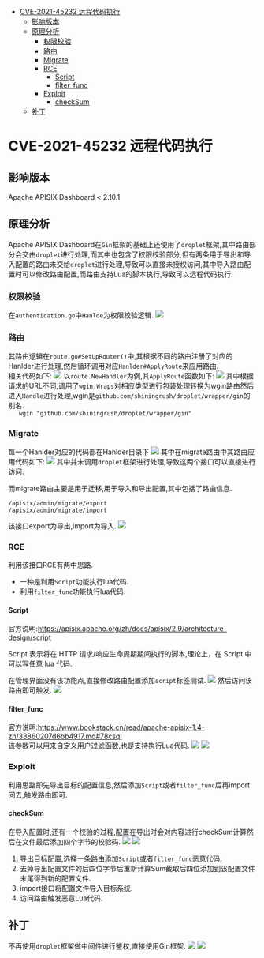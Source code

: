 - [CVE-2021-45232 远程代码执行](#cve-2021-45232-远程代码执行)
  - [影响版本](#影响版本)
  - [原理分析](#原理分析)
    - [权限校验](#权限校验)
    - [路由](#路由)
    - [Migrate](#migrate)
    - [RCE](#rce)
      - [Script](#script)
      - [filter_func](#filter_func)
    - [Exploit](#exploit)
      - [checkSum](#checksum)
  - [补丁](#补丁)
# CVE-2021-45232 远程代码执行
## 影响版本
Apache APISIX Dashboard < 2.10.1
## 原理分析
Apache APISIX Dashboard在`Gin`框架的基础上还使用了`droplet`框架,其中路由部分会交由`droplet`进行处理,而其中也包含了权限校验部分,但有两条用于导出和导入配置的路由未交给`droplet`进行处理,导致可以直接未授权访问,其中导入路由配置时可以修改路由配置,而路由支持Lua的脚本执行,导致可以远程代码执行.
### 权限校验
在`authentication.go`中`Hanlde`为权限校验逻辑. 
![](2022-01-04-20-06-39.png)
### 路由
其路由逻辑在`route.go#SetUpRouter()`中,其根据不同的路由注册了对应的Hanlder进行处理,然后循环调用对应`Hanlder#ApplyRoute`来应用路由.  
相关代码如下:
![](2022-01-04-19-49-51.png)
以`route.NewHandler`为例,其`ApplyRoute`函数如下:
![](2022-01-04-19-51-17.png)
其中根据请求的URL不同,调用了`wgin.Wraps`对相应类型进行包装处理转换为wgin路由然后进入`Handle`进行处理,wgin是`github.com/shiningrush/droplet/wrapper/gin`的别名.  
`	wgin "github.com/shiningrush/droplet/wrapper/gin"`
### Migrate
每一个Hanlder对应的代码都在Hanlder目录下
![](2022-01-04-20-31-41.png)
其中在migrate路由中其路由应用代码如下:
![](2022-01-04-22-34-26.png)
其中并未调用`droplet`框架进行处理,导致这两个接口可以直接进行访问.

而migrate路由主要是用于迁移,用于导入和导出配置,其中包括了路由信息.
```
/apisix/admin/migrate/export
/apisix/admin/migrate/import
```
该接口export为导出,import为导入. 
![](2022-01-04-23-38-41.png)
### RCE
利用该接口RCE有两中思路.
* 一种是利用`Script`功能执行lua代码.
* 利用`filter_func`功能执行lua代码.

#### Script
官方说明:https://apisix.apache.org/zh/docs/apisix/2.9/architecture-design/script  

Script 表示将在 HTTP 请求/响应生命周期期间执行的脚本,理论上，在 Script 中可以写任意 lua 代码.   

在管理界面没有该功能点,直接修改路由配置添加`script`标签测试.
![](2022-01-05-13-37-40.png)
然后访问该路由即可触发.
![](2022-01-05-13-43-17.png)
#### filter_func
官方说明:https://www.bookstack.cn/read/apache-apisix-1.4-zh/33860207d6bb4917.md#78csql  
该参数可以用来自定义用户过滤函数,也是支持执行Lua代码.
![](2022-01-05-13-50-33.png)
![](2022-01-05-13-51-25.png)
### Exploit
利用思路即先导出目标的配置信息,然后添加`Script`或者`filter_func`后再import回去,触发路由即可.
#### checkSum
在导入配置时,还有一个校验的过程,配置在导出时会对内容进行checkSum计算然后在文件最后添加四个字节的校验码.
![](2022-01-05-14-07-32.png)
![](2022-01-05-13-58-06.png)

1. 导出目标配置,选择一条路由添加`Script`或者`filter_func`恶意代码.
2. 去掉导出配置文件的后四位字节后重新计算Sum截取后四位添加到该配置文件末尾得到新的配置文件.
3. import接口将配置文件导入目标系统.
4. 访问路由触发恶意Lua代码.
## 补丁 
不再使用`droplet`框架做中间件进行鉴权,直接使用Gin框架.
![](2022-01-05-15-34-13.png)
![](2022-01-05-15-36-13.png)